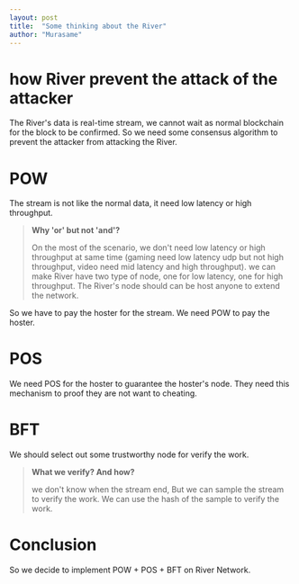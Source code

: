 ```yaml
---
layout: post
title:  "Some thinking about the River"
author: "Murasame"
---
```


# how River prevent the attack of the attacker

The River's data is real-time stream, we cannot wait as normal blockchain for the block to be confirmed. So we need some consensus algorithm to prevent the attacker from attacking the River.

# POW

The stream is not like the normal data, it need low latency or high throughput.
> **Why 'or' but not 'and'?**
> 
> On the most of the scenario, we don't need low latency or high throughput at same time (gaming need low latency udp but not high throughput, video need mid latency and high throughput). we can make River have two type of node, one for low latency, one for high throughput.
The River's node should can be host anyone to extend the network.

So we have to pay the hoster for the stream. We need POW to pay the hoster.

# POS

We need POS for the hoster to guarantee the hoster's node. They need this mechanism to proof they are not want to cheating.

# BFT
We should select out some trustworthy node for verify the work.

> **What we verify? And how?**
> 
> we don't know when the stream end, But we can sample the stream to verify the work. We can use the hash of the sample to verify the work. 

# Conclusion

So we decide to implement POW + POS + BFT on River Network.